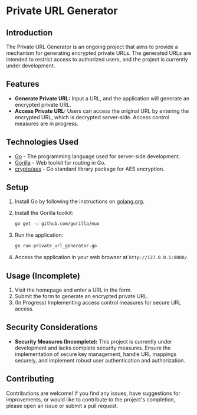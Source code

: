 

# Private URL Generator

## Introduction

The Private URL Generator is an ongoing project that aims to provide a mechanism for generating encrypted private URLs. The generated URLs are intended to restrict access to authorized users, and the project is currently under development.

## Features

- **Generate Private URL:** Input a URL, and the application will generate an encrypted private URL.
- **Access Private URL:** Users can access the original URL by entering the encrypted URL, which is decrypted server-side. Access control measures are in progress.

## Technologies Used

- [Go](https://golang.org/) - The programming language used for server-side development.
- [Gorilla](https://github.com/gorilla/mux) - Web toolkit for routing in Go.
- [crypto/aes](https://golang.org/pkg/crypto/aes/) - Go standard library package for AES encryption.

## Setup

1. Install Go by following the instructions on [golang.org](https://golang.org/doc/install).
2. Install the Gorilla toolkit:

    ```bash
    go get -u github.com/gorilla/mux
    ```

3. Run the application:

    ```bash
    go run private_url_generator.go
    ```

4. Access the application in your web browser at `http://127.0.0.1:8080/`.

## Usage (Incomplete)

1. Visit the homepage and enter a URL in the form.
2. Submit the form to generate an encrypted private URL.
3. (In Progress) Implementing access control measures for secure URL access.

## Security Considerations

- **Security Measures (Incomplete):** This project is currently under development and lacks complete security measures. Ensure the implementation of secure key management, handle URL mappings securely, and implement robust user authentication and authorization.

## Contributing

Contributions are welcome! If you find any issues, have suggestions for improvements, or would like to contribute to the project's completion, please open an issue or submit a pull request.
